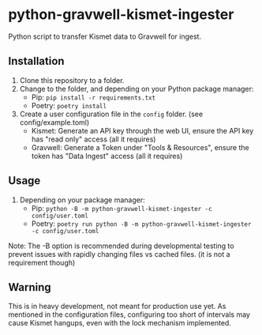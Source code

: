 # python-gravwell-kismet-ingester

Python script to transfer Kismet data to Gravwell for ingest.

## Installation

1. Clone this repository to a folder.
2. Change to the folder, and depending on your Python package manager:
    * Pip: ```pip install -r requirements.txt```
    * Poetry: ```poetry install```
3. Create a user configuration file in the `config` folder. (see config/example.toml)
    * Kismet: Generate an API key through the web UI, ensure the API key has "read only" access (all it requires)
    * Gravwell: Generate a Token under "Tools & Resources", ensure the token has "Data Ingest" access (all it requires)

## Usage

1. Depending on your package manager:
   * Pip: ```python -B -m python-gravwell-kismet-ingester -c config/user.toml```
   * Poetry: ```poetry run python -B -m python-gravwell-kismet-ingester -c config/user.toml```

Note: The -B option is recommended during developmental testing to prevent issues with rapidly changing files vs cached files. (it is not a requirement though)

## Warning

This is in heavy development, not meant for production use yet. As mentioned in the configuration files, configuring too short of intervals may cause Kismet hangups, even with the lock mechanism implemented.
